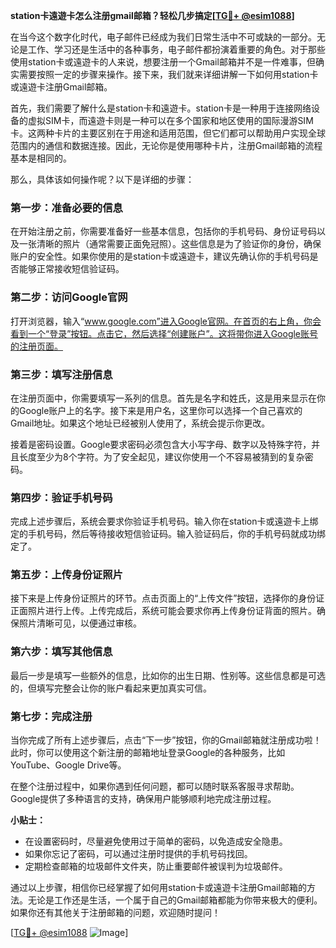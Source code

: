 **station卡遠遊卡怎么注册gmail邮箱？轻松几步搞定[[TG💪+ @esim1088](https://t.me/s/esim1088)]**

在当今这个数字化时代，电子邮件已经成为我们日常生活中不可或缺的一部分。无论是工作、学习还是生活中的各种事务，电子邮件都扮演着重要的角色。对于那些使用station卡或遠遊卡的人来说，想要注册一个Gmail邮箱并不是一件难事，但确实需要按照一定的步骤来操作。接下来，我们就来详细讲解一下如何用station卡或遠遊卡注册Gmail邮箱。

首先，我们需要了解什么是station卡和遠遊卡。station卡是一种用于连接网络设备的虚拟SIM卡，而遠遊卡则是一种可以在多个国家和地区使用的国际漫游SIM卡。这两种卡片的主要区别在于用途和适用范围，但它们都可以帮助用户实现全球范围内的通信和数据连接。因此，无论你是使用哪种卡片，注册Gmail邮箱的流程基本是相同的。

那么，具体该如何操作呢？以下是详细的步骤：

### **第一步：准备必要的信息**
在开始注册之前，你需要准备好一些基本信息，包括你的手机号码、身份证号码以及一张清晰的照片（通常需要正面免冠照）。这些信息是为了验证你的身份，确保账户的安全性。如果你使用的是station卡或遠遊卡，建议先确认你的手机号码是否能够正常接收短信验证码。

### **第二步：访问Google官网**
打开浏览器，输入“www.google.com”进入Google官网。在首页的右上角，你会看到一个“登录”按钮。点击它，然后选择“创建账户”。这将带你进入Google账号的注册页面。

### **第三步：填写注册信息**
在注册页面中，你需要填写一系列的信息。首先是名字和姓氏，这是用来显示在你的Google账户上的名字。接下来是用户名，这里你可以选择一个自己喜欢的Gmail地址。如果这个地址已经被别人使用了，系统会提示你更改。

接着是密码设置。Google要求密码必须包含大小写字母、数字以及特殊字符，并且长度至少为8个字符。为了安全起见，建议你使用一个不容易被猜到的复杂密码。

### **第四步：验证手机号码**
完成上述步骤后，系统会要求你验证手机号码。输入你在station卡或遠遊卡上绑定的手机号码，然后等待接收短信验证码。输入验证码后，你的手机号码就成功绑定了。

### **第五步：上传身份证照片**
接下来是上传身份证照片的环节。点击页面上的“上传文件”按钮，选择你的身份证正面照片进行上传。上传完成后，系统可能会要求你再上传身份证背面的照片。确保照片清晰可见，以便通过审核。

### **第六步：填写其他信息**
最后一步是填写一些额外的信息，比如你的出生日期、性别等。这些信息都是可选的，但填写完整会让你的账户看起来更加真实可信。

### **第七步：完成注册**
当你完成了所有上述步骤后，点击“下一步”按钮，你的Gmail邮箱就注册成功啦！此时，你可以使用这个新注册的邮箱地址登录Google的各种服务，比如YouTube、Google Drive等。

在整个注册过程中，如果你遇到任何问题，都可以随时联系客服寻求帮助。Google提供了多种语言的支持，确保用户能够顺利地完成注册过程。

**小贴士：**
- 在设置密码时，尽量避免使用过于简单的密码，以免造成安全隐患。
- 如果你忘记了密码，可以通过注册时提供的手机号码找回。
- 定期检查邮箱的垃圾邮件文件夹，防止重要邮件被误判为垃圾邮件。

通过以上步骤，相信你已经掌握了如何用station卡或遠遊卡注册Gmail邮箱的方法。无论是工作还是生活，一个属于自己的Gmail邮箱都能为你带来极大的便利。如果你还有其他关于注册邮箱的问题，欢迎随时提问！

[[TG💪+ @esim1088](https://t.me/s/esim1088) ![Image](https://i.postimg.cc/4NQfJmqS/Snipaste-2025-05-13-00-14-12.png)]